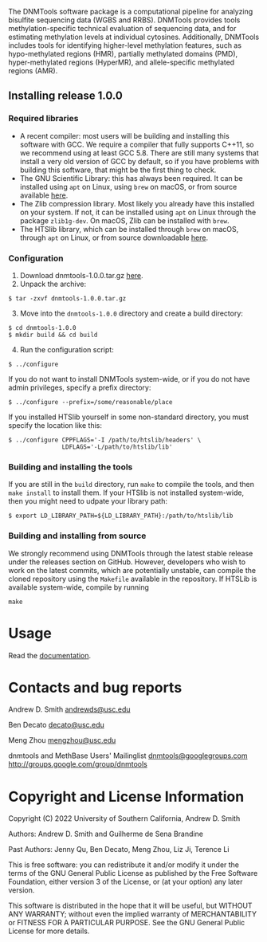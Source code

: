 The DNMTools software package is a computational pipeline for
analyzing bisulfite sequencing data (WGBS and RRBS). DNMTools provides
tools methylation-specific technical evaluation of sequencing data,
and for estimating methylation levels at individual cytosines.
Additionally, DNMTools includes tools for identifying higher-level
methylation features, such as hypo-methylated regions (HMR), partially
methylated domains (PMD), hyper-methylated regions (HyperMR), and
allele-specific methylated regions (AMR).

## Installing release 1.0.0

### Required libraries

* A recent compiler: most users will be building and installing this
  software with GCC. We require a compiler that fully supports C++11,
  so we recommend using at least GCC 5.8. There are still many systems
  that install a very old version of GCC by default, so if you have
  problems with building this software, that might be the first thing
  to check.
* The GNU Scientific Library: this has always been required. It can be
  installed using `apt` on Linux, using `brew` on macOS, or from
  source available [here](http://www.gnu.org/software/gsl).
* The Zlib compression library. Most likely you already have this
  installed on your system. If not, it can be installed using `apt`
  on Linux through the package `zlib1g-dev`. On macOS, Zlib can be
  installed with `brew`.
* The HTSlib library, which can be installed through `brew`
  on macOS, through `apt` on Linux, or from source downloadable
  [here](https://github.com/samtools/htslib).

### Configuration

1. Download dnmtools-1.0.0.tar.gz [here](https://github.com/smithlabcode/dnmtools/releases/download/v1.0.0/dnmtools-1.0.0.tar.gz).
2. Unpack the archive:
```
$ tar -zxvf dnmtools-1.0.0.tar.gz
```
3. Move into the `dnmtools-1.0.0` directory and create a build directory:
```
$ cd dnmtools-1.0.0
$ mkdir build && cd build
```
4. Run the configuration script:
```
$ ../configure
```
If you do not want to install DNMTools system-wide, or if you do
not have admin privileges, specify a prefix directory:
```
$ ../configure --prefix=/some/reasonable/place
```
If you installed HTSlib yourself in some non-standard directory,
you must specify the location like this:
```
$ ../configure CPPFLAGS='-I /path/to/htslib/headers' \
               LDFLAGS='-L/path/to/htslib/lib'
```

### Building and installing the tools

If you are still in the `build` directory, run `make` to compile the
tools, and then `make install` to install them. If your HTSlib is not
installed system-wide, then you might need to udpate your library
path:
```
$ export LD_LIBRARY_PATH=${LD_LIBRARY_PATH}:/path/to/htslib/lib
```

### Building and installing from source

We strongly recommend using DNMTools through the latest stable release
under the releases section on GitHub. However, developers who wish to
work on the latest commits, which are potentially unstable, can
compile the cloned repository using the `Makefile` available in the
repository. If HTSLib is available system-wide, compile by running
```
make
```

Usage
=====

Read the [documentation](https://dnmtools.readthedocs.io).

Contacts and bug reports
========================

Andrew D. Smith
andrewds@usc.edu

Ben Decato
decato@usc.edu

Meng Zhou
mengzhou@usc.edu

dnmtools and MethBase Users' Mailinglist
dnmtools@googlegroups.com
http://groups.google.com/group/dnmtools

Copyright and License Information
=================================

Copyright (C) 2022
University of Southern California,
Andrew D. Smith

Authors: Andrew D. Smith and Guilherme de Sena Brandine

Past Authors: Jenny Qu, Ben Decato, Meng Zhou, Liz Ji, Terence Li

This is free software: you can redistribute it and/or modify it under
the terms of the GNU General Public License as published by the Free
Software Foundation, either version 3 of the License, or (at your
option) any later version.

This software is distributed in the hope that it will be useful, but
WITHOUT ANY WARRANTY; without even the implied warranty of
MERCHANTABILITY or FITNESS FOR A PARTICULAR PURPOSE.  See the GNU
General Public License for more details.
